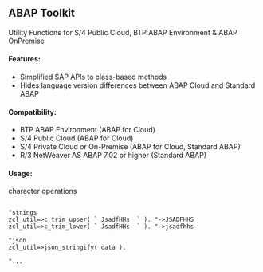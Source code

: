 ## ABAP Toolkit
Utility Functions for S/4 Public Cloud, BTP ABAP Environment & ABAP OnPremise

#### Features:
* Simplified SAP APIs to class-based methods
* Hides language version differences between ABAP Cloud and Standard ABAP

#### Compatibility:
* BTP ABAP Environment (ABAP for Cloud)
* S/4 Public Cloud (ABAP for Cloud)
* S/4 Private Cloud or On-Premise (ABAP for Cloud, Standard ABAP)
* R/3 NetWeaver AS ABAP 7.02 or higher (Standard ABAP)

#### Usage:

character operations
```abap

"strings
zcl_util=>c_trim_upper( ` JsadfHHs  ` ). "->JSADFHHS
zcl_util=>c_trim_lower( ` JsadfHHs  ` ). "->jsadfhhs

"json
zcl_util=>json_stringify( data ).

"...
```

